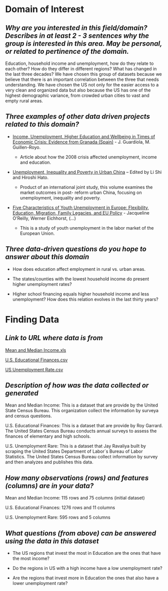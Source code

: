 # **Domain of Interest**

## _Why are you interested in this field/domain? Describes in at least 2 - 3 sentences why the group is interested in this area. May be personal, or related to pertinence of the domain._

Education, household income and unemployment, how do they relate to each other? How do they differ in different regions? What has changed in the last three decades? We have chosen this group of datasets because we believe that there is an important correlation between the three that needs understanding. We have chosen the US not only for the easier access to a very clean and organized data but also because the US has one of the highest demographic variance, from crowded urban cities to vast and empty rural areas.

## _Three examples of other data driven projects related to this domain?_

- [Income, Unemployment, Higher Education and Wellbeing in Times of Economic Crisis: Evidence from Granada (Spain)](https://link.springer.com/article/10.1007/s11205-014-0598-6) - J. Guardiola, M. Guillen-Royo.

    - Article about how the 2008 crisis affected unemployment, income and education.

- [Unemployment, Inequality and Poverty in Urban China](https://books.google.es/books?hl=es&lr=&id=uXR_AgAAQBAJ&oi=fnd&pg=PP1&dq=education+household+income+unemployment&ots=u3mVhRYCqV&sig=zqTCstR6fAIpROQ2V-zpMP6sJcM#v=onepage&q=education%20household%20income%20unemployment&f=false) – Edited by Li Shi and Hiroshi Hato.

    - Product of an international joint study, this volume examines the market outcomes in post- reform urban China, focusing on unemployment, inequality and poverty.

- [Five Characteristics of Youth Unemployment in Europe: Flexibility, Education, Migration, Family Legacies, and EU Policy](https://journals.sagepub.com/doi/epub/10.1177/2158244015574962) - Jacqueline O’Reilly, Werner Eichhorst, (...)

    - This is a study of youth unemployment in the labor market of the European Union.

## _Three data-driven questions do you hope to answer about this domain_

- How does education affect employment in rural vs. urban areas.

- The states/counties with the lowest household income do present higher
unemployment rates?

- Higher school financing equals higher household income and less unemployment?
How does this relation evolves in the last thirty years?

# **Finding Data**

## _Link to URL where data is from_

[Mean and Median Income.xls](https://www2.census.gov/programs-surveys/cps/tables/time-series/historical-income-households/h08.xls) 

[U.S. Educational Finances.csv](https://www.kaggle.com/noriuk/us-educational-finances)

[US Unemployment Rate.csv](https://www.kaggle.com/jayrav13/unemployment-by-county-us/data)

## _Description of how was the data collected or generated_

Mean and Median Income: This is a dataset that are provide by the United State Census Bureau. This organization collect the information by surveya and census questions.

U.S. Educational Finances: This is a dataset that are provide by Roy Garrard. The United States Census Bureau conducts annual surveys to assess the finances of elementary and high schools.

U.S. Unemployment Rare: This is a dataset that Jay Ravaliya built by scraping the United States Department of Labor´s Bureau of Labor Statistics. The United States Census Bureau collect information by survey and then analyzes and publishes this data.

## _How many observations (rows) and features (columns) are in your data?_

Mean and Median Income: 115 rows and 75 columns (initial dataset)

U.S. Educational Finances: 1276 rows and 11 columns

U.S. Unemployment Rare: 595 rows and 5 columns

## _What questions (from above) can be answered using the data in this dataset_

- The US regions that invest the most in Education are the ones that have the most income? 

- Do the regions in US with a high income have a low unemployment rate?

- Are the regions that invest more in Education the ones that also have a lower unemployment rate?

